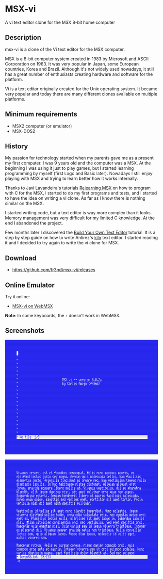 # MSX-vi

A vi text editor clone for the MSX 8-bit home computer

## Description

msx-vi is a clone of the Vi text editor for the MSX computer.

MSX is a 8-bit computer system created in 1983 by Microsoft and ASCII Corporation on 1983. It was very popular in Japan, some European countries, Korea and Brazil. Although it's not widely used nowadays, it still has a great number of enthusiasts creating hardware and software for the platform.

Vi is a text editor originally created for the Unix operating system. It became very popular and today there are many different clones available on multiple platforms.

## Minimum requirements

* MSX2 computer (or emulator)
* MSX-DOS2

## History

My passion for technology started when my parents gave me as a present my first computer. I was 9 years old and the computer was a MSX. At the beginning I was using it just to play games, but I started learning programming by myself (first Logo and Basic later). Nowadays I still enjoy playing with MSX and trying to learn better how it works internally.

Thanks to Javi Lavandeira's tutorials [Relearning MSX](https://www.lavandeira.net/relearning-msx/) on how to program with C for the MSX, I started to do my first programs and tests, and I started to have the idea on writing a vi clone. As far as I know there is nothing similar on the MSX.

I started writing code, but a text editor is way more complex than it looks. Memory management was very difficult for my limited C knowledge. At the end I abandoned the project.

Few months later I discovered the [Build Your Own Text Editor](https://viewsourcecode.org/snaptoken/kilo/index.html) tutorial. It is a step by step guide on how to write Antirez's [kilo](http://antirez.com/news/108) text editor. I started reading it and I decided to try again to write the vi clone for MSX.

## Download

* https://github.com/fr3nd/msx-vi/releases

## Online Emulator

Try it online:

* [MSX-vi on WebMSX](http://webmsx.org/?PRESETS=DOS2&DISKA_FILES_URL=https://github.com/fr3nd/msx-vi/releases/download/v0.0.2-alpha/vi.zip)

**Note**: In some keyboards, the ```:``` doesn't work in WebMSX.

## Screenshots

![MSX-vi welcome screen](/screenshots/openmsx0001.png?raw=true "MSX-vi welcome screen")

![MSX-vi editing large file](/screenshots/openmsx0002.png?raw=true "MSX-vi editing large file")
